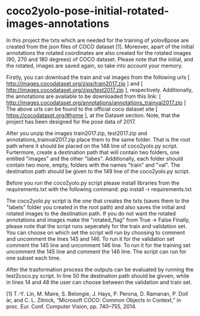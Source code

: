 # coco2yolo-pose-initial-rotated-images-annotations

In this project the txts which are needed for the training of yolov8pose are created from the json files of COCO dataset [1].
Moreover, apart of the initial annotations the rotated coordinates are also created for the rotated images (90, 270 and 180 degrees) of COCO dataset.
Please note that the initial, and the rotated, images are saved again, so take into account your memory.

Firstly, you can download the train and val images from the following urls [ http://images.cocodataset.org/zips/train2017.zip ] and [ http://images.cocodataset.org/zips/test2017.zip ], respectively.
Additionally, the annotations are available to be downloaded from this link: [ http://images.cocodataset.org/annotations/annotations_trainval2017.zip ]
The above urls can be found to the official coco dataset site [ https://cocodataset.org/#home ], at the Dataset section. Note, that the project has been designed for the pose data of 2017.

After you unzip the images train2017.zip, test2017.zip and annotations_trainval2017.zip place them to the same folder. That is the root path where it should be placed on the 148 line of coco2yolo.py script.
Furtermore, create a destination path that will contain two folders, one entitled "images" and the other "labes". Additionally, each folder should contain two more, empty, folders with the names "train" and "val".
The destination path should be given to the 149 line of the coco2yolo.py script.

Before you run the coco2yolo.py script please install libraries from the requirements.txt with the following command:
pip install -r requirements.txt

The coco2yolo.py script is the one that creates the txts (saves them to the "labels" folder you created in the root path) and also saves the initial and rotated images to the destination path. 
If you do not want the rotated annotations and images make the "rotated_flag" from True -> False
Finally, please note that the script runs seperately for the train and validation set. You can choose on which set the script will run by choosing to comment and uncomment the lines 145 and 146. 
To run it for the validation set comment the 145 line and uncomment 146 line. To run it for the training set uncomment the 145 line and comment the 146 line. The script can run for one subset each time. 

After the trasformation process the outputs can be evaluated by running the test2coco.py script. In line 50 the destination path should be givven, while in lines 14 and 48 the user can choose between the validation and train set. 


[1] T.-Y. Lin, M. Maire, S. Belongie, J. Hays, P. Perona, D. Ramanan, P. Doll ́ar, and C. L. Zitnick, “Microsoft COCO: Common Objects in Context,” in proc. Eur. Conf. Computer Vision, pp. 740–755, 2014.
